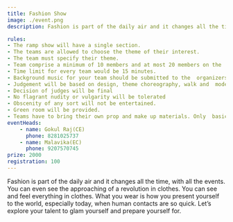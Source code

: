 ```yaml
---
title: Fashion Show
image: ./event.png
description: Fashion is part of the daily air and it changes all the time, with all the events. You can even see the approaching of a revolution in clothes. You can see and feel everything in clothes. What you wear is how you present yourself to the world, especially today, when human contacts are so quick. Let’s explore your talent to glam yourself and prepare yourself for.

rules: 
- The ramp show will have a single section. 
- The teams are allowed to choose the theme of their interest. 
- The team must specify their theme. 
- Team comprise a minimum of 10 members and at most 20 members on the  stage. 
- Time limit for every team would be 15 minutes. 
- Background music for your team should be submitted to the  organizers 1 hour prior to the commencement of the event in mp3  format. 
- Judgement will be based on design, theme choreography, walk and  model. 
- Decision of judges will be final 
- No flagrant nudity or vulgarity will be tolerated
- Obscenity of any sort will not be entertained. 
- Green room will be provided. 
- Teams have to bring their own prop and make up materials. Only  basic makeup items will be provided from our side. 
eventHeads:
    - name: Gokul Raj(CE)
      phone: 8281025737
    - name: Malavika(EC)
      phone: 9207570745
prize: 2000
registration: 100
---
```

Fashion is part of the daily air and it changes all the time, with all the events. You can even see the approaching of a revolution in clothes. You can see and feel everything in clothes. What you wear is how you present yourself to the world, especially today, when human contacts are so quick. Let’s explore your talent to glam yourself and prepare yourself for.

